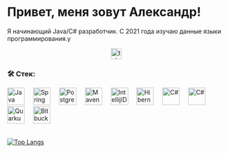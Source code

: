 # Привет, меня зовут Александр!

<p align="left">Я начинающий Java/C# разработчик. С 2021 года изучаю данные языки программирования.у</p>

<div align="center">
  <a href="https://t.me/morganeccc" target="_blank">
    <img src="https://img.shields.io/static/v1?message=Telegram&logo=telegram&label=&color=2CA5E0&logoColor=white&labelColor=&style=for-the-badge" height="25" alt="telegram logo"  />
  </a>
</div>

<h3 align="left">🛠 Стек:</h3>

<div align="left">
  <img src="https://cdn.jsdelivr.net/gh/devicons/devicon@latest/icons/java/java-original.svg" height="40" alt="Java" />
  <img width="12" />
  <img src="https://cdn.jsdelivr.net/gh/devicons/devicon@latest/icons/spring/spring-original.svg" height="40" alt="Spring" />
  <img width="12" />
  <img src="https://cdn.jsdelivr.net/gh/devicons/devicon@latest/icons/postgresql/postgresql-original.svg"  height="40" alt="PostgreSQL" />
  <img width="12" />
  <img src="https://cdn.jsdelivr.net/gh/devicons/devicon@latest/icons/maven/maven-original.svg" height="40" alt="Maven" />
  <img width="12" />     
  <img src="https://cdn.jsdelivr.net/gh/devicons/devicon@latest/icons/intellij/intellij-original.svg" height="40" alt="IntellijIDEA" />
  <img width="12" />
  <img src="https://cdn.jsdelivr.net/gh/devicons/devicon@latest/icons/hibernate/hibernate-original.svg" height="40" alt="Hibernate" />
  <img width="12" />    
  <img src="https://cdn.jsdelivr.net/gh/devicons/devicon@latest/icons/csharp/csharp-original.svg" height="40" alt="C#" />
  <img width="12" />    
  <img src="https://upload.wikimedia.org/wikipedia/commons/3/37/WinForms_Logo.png" height="40" alt="C#" />
  <img width="12" />
  <img src="https://quarkus.io/assets/images/brand/quarkus_icon_reverse.svg" height="40" alt="Quarkus" />
  <img width="12" />
  <img src="https://cdn.iconscout.com/icon/free/png-512/free-bitbucket-technology-logo-social-media-logo-logo-download-svg-png-gif-flat-icon-logos-technology-logo-vol-1-pack-bitbucket-logo-icon-2944724.png?f=webp&w=512"
    height="40" alt="Bitbucket"/>
</div>

<br>

[![Top Langs](https://github-readme-stats.vercel.app/api/top-langs/?username=Aleksandeeer)](https://github.com/anuraghazra/github-readme-stats)
